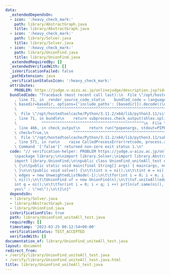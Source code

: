 ```yaml
---
data:
  _extendedDependsOn:
  - icon: ':heavy_check_mark:'
    path: library/AbstractGraph.java
    title: library/AbstractGraph.java
  - icon: ':heavy_check_mark:'
    path: library/Solver.java
    title: library/Solver.java
  - icon: ':heavy_check_mark:'
    path: library/UnionFind.java
    title: library/UnionFind.java
  _extendedRequiredBy: []
  _extendedVerifiedWith: []
  _isVerificationFailed: false
  _pathExtension: java
  _verificationStatusIcon: ':heavy_check_mark:'
  attributes:
    PROBLEM: https://judge.u-aizu.ac.jp/onlinejudge/description.jsp?id=ALDS1_11_D
  bundledCode: "Traceback (most recent call last):\n  File \"/opt/hostedtoolcache/Python/3.11.2/x64/lib/python3.11/site-packages/onlinejudge_verify/documentation/build.py\"\
    , line 71, in _render_source_code_stat\n    bundled_code = language.bundle(stat.path,\
    \ basedir=basedir, options={'include_paths': [basedir]}).decode()\n          \
    \         ^^^^^^^^^^^^^^^^^^^^^^^^^^^^^^^^^^^^^^^^^^^^^^^^^^^^^^^^^^^^^^^^^^^^^^^^^^^^^^^^^\n\
    \  File \"/opt/hostedtoolcache/Python/3.11.2/x64/lib/python3.11/site-packages/onlinejudge_verify/languages/user_defined.py\"\
    , line 71, in bundle\n    return subprocess.check_output(shlex.split(command))\n\
    \           ^^^^^^^^^^^^^^^^^^^^^^^^^^^^^^^^^^^^^^^^^^^^^\n  File \"/opt/hostedtoolcache/Python/3.11.2/x64/lib/python3.11/subprocess.py\"\
    , line 466, in check_output\n    return run(*popenargs, stdout=PIPE, timeout=timeout,\
    \ check=True,\n           ^^^^^^^^^^^^^^^^^^^^^^^^^^^^^^^^^^^^^^^^^^^^^^^^^^^^^^^^^\n\
    \  File \"/opt/hostedtoolcache/Python/3.11.2/x64/lib/python3.11/subprocess.py\"\
    , line 571, in run\n    raise CalledProcessError(retcode, process.args,\nsubprocess.CalledProcessError:\
    \ Command '['false']' returned non-zero exit status 1.\n"
  code: "// verification-helper: PROBLEM https://judge.u-aizu.ac.jp/onlinejudge/description.jsp?id=ALDS1_11_D\n\
    \npackage library;\n\nimport library.Solver;\nimport library.AbstractGraph;\n\
    import library.UnionFind;\n\npublic class UnionFind_uniteAll_test extends Solver\
    \ {\n\tpublic static void main(final String[] args) { main(args, new UnionFind_uniteAll_test());\
    \ }\n\n\tpublic void solve() {\n\t\tint n = ni();\n\t\tint m = ni();\n\t\tvar\
    \ edges = new UnweightedListNode(-1);\n\t\tfor(int i = 0; i < m; i ++) edges.add(ni(),\
    \ ni());\n\t\tUnionFind uf = new UnionFind(n);\n\t\tuf.uniteAll(edges);\n\t\t\
    int q = ni();\n\t\tfor(int i = 0; i < q; i ++) prtln(uf.same(ni(), ni()) ? \"\
    yes\" : \"no\");\n\t}\n}"
  dependsOn:
  - library/Solver.java
  - library/AbstractGraph.java
  - library/UnionFind.java
  isVerificationFile: true
  path: library/UnionFind_uniteAll_test.java
  requiredBy: []
  timestamp: '2023-03-25 00:12:54+09:00'
  verificationStatus: TEST_ACCEPTED
  verifiedWith: []
documentation_of: library/UnionFind_uniteAll_test.java
layout: document
redirect_from:
- /verify/library/UnionFind_uniteAll_test.java
- /verify/library/UnionFind_uniteAll_test.java.html
title: library/UnionFind_uniteAll_test.java
---
```

